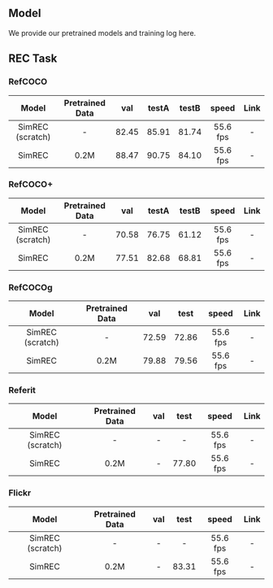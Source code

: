 ## Model
We provide our pretrained models and training log here.

## REC Task

### RefCOCO

|    **Model**     | **Pretrained Data** |   **val**   |  **testA**  |  **testB**  |  **speed**  | Link |
| :--------------: | :-----------------: | :---------: | :---------: | :---------: | :---------: | :--: |
| SimREC (scratch) |          -          |    82.45    |    85.91    |    81.74    |  55.6 fps   |  -   |
|      SimREC      |        0.2M         |    88.47    |    90.75    |    84.10    |  55.6 fps   |  -   |

### RefCOCO+

|    **Model**     | **Pretrained Data** |   **val**   |  **testA**  |  **testB**  |  **speed**  | Link |
| :--------------: | :-----------------: | :---------: | :---------: | :---------: | :---------: | :--: |
| SimREC (scratch) |          -          |    70.58    |    76.75    |    61.12    |  55.6 fps   |  -   |
|      SimREC      |        0.2M         |    77.51    |    82.68    |    68.81    |  55.6 fps   |  -   |

### RefCOCOg

|    **Model**     | **Pretrained Data** |   **val**   |  **test**   |  **speed**  | Link |
| :--------------: | :-----------------: | :---------: | :---------: | :---------: | :--: |
| SimREC (scratch) |          -          |    72.59    |    72.86    |  55.6 fps   |  -   |
|      SimREC      |        0.2M         |    79.88    |    79.56    |  55.6 fps   |  -   |

### Referit

|    **Model**     | **Pretrained Data** |   **val**   |  **test**   |  **speed**  | Link |
| :--------------: | :-----------------: | :---------: | :---------: | :---------: | :--: |
| SimREC (scratch) |          -          |      -      |      -      |  55.6 fps   |  -   |
|      SimREC      |        0.2M         |      -      |    77.80    |  55.6 fps   |  -   |

### Flickr

|    **Model**     | **Pretrained Data** |   **val**   |  **test**   |  **speed**  | Link |
| :--------------: | :-----------------: | :---------: | :---------: | :---------: | :--: |
| SimREC (scratch) |          -          |      -      |      -      |  55.6 fps   |  -   |
|      SimREC      |        0.2M         |      -      |    83.31    |  55.6 fps   |  -   |


